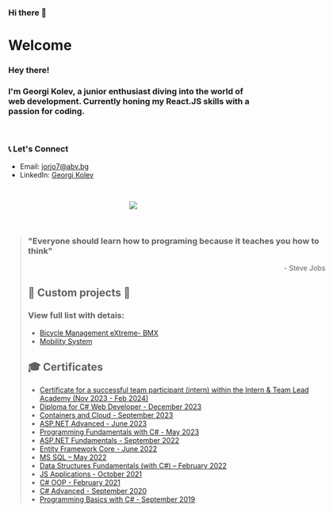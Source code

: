 ### Hi there 👋

<!--
**Jorjo77/Jorjo77** is a ✨ _special_ ✨ repository because its `README.md` (this file) appears on your GitHub profile.

Here are some ideas to get you started:

- 🔭 I’m currently working on ...
- 🌱 I’m currently learning ...
- 👯 I’m looking to collaborate on ...
- 🤔 I’m looking for help with ...
- 💬 Ask me about ...
- 📫 How to reach me: ...
- 😄 Pronouns: ...
- ⚡ Fun fact: ...
-->
# Welcome

### Hey there! 
### I'm Georgi Kolev, a junior enthusiast diving into the world of web development. Currently honing my React.JS skills  with a passion for coding.
<br/>


### 📞 Let's Connect
- Email: jorjo7@abv.bg
- LinkedIn: [Georgi Kolev](https://www.linkedin.com/in/george-kolev-b37005109)




&nbsp;

<p align="center">
  <a href="https://skillicons.dev">
    <img src="https://skillicons.dev/icons?i=cs,dotnet,js,react,html,css,git,github,mysql,docker,linkedin" />
  </a>
</p>
<br/>
<blockquote style="width: 600px">
  <h3>"Everyone should learn how to programing because it teaches you how to think"</h3>
  <p style="text-align: right"> - Steve Jobs</p
</blockquote>

## 🌟 Custom projects 🌟
 ### View full list with detais: 
- <a href="https://github.com/Jorjo77/SoftuniBMX">Bicycle Management eXtreme- BMX</a>
- <a href="https://github.com/jorjo77/MunicipalityMobilitySystem">Mobility System</a> 

## 🎓 Certificates

- <a href="https://drive.google.com/drive/folders/1v4REPydGkCWMGdJCvQWdKNnAdc38hppm">Certificate for a successful team participant (intern) within the Intern & Team Lead Academy (Nov 2023 - Feb 2024)</a>
- <a href="https://softuni.bg/certificates/details/198300/e2c3e814">Diploma for C# Web Developer - December 2023</a>
- <a href="https://softuni.bg/certificates/details/192026/36cc91b8">Containers and Cloud - September 2023</a>
- <a href="https://softuni.bg/certificates/details/184383/d59218c2">ASP.NET Advanced - June 2023</a>
- <a href="https://softuni.bg/certificates/details/179518/268d8779">Programming Fundamentals with C# - May 2023</a>
- <a href="https://softuni.bg/certificates/details/146646/10b9b86b">ASP.NET Fundamentals - September 2022</a>
- <a href="https://softuni.bg/certificates/details/141226/4da4ec1a">Entity Framework Core - June 2022</a>
- <a href="https://softuni.bg/certificates/details/134769/94ddd901">MS SQL – May 2022</a>
- <a href="https://softuni.bg/certificates/details/128840/b0dac31d">Data Structures Fundamentals (with C#) – February 2022</a>
- <a href="https://softuni.bg/certificates/details/121944/01c65059">JS Applications - October 2021</a>
- <a href="https://softuni.bg/certificates/details/105514/a3cb9433">C# OOP - February 2021</a>
- <a href="https://softuni.bg/certificates/details/121944/01c65059">C# Advanced - September 2020</a>
- <a href="https://softuni.bg/certificates/details/71539/517ce822">Programming Basics with C# - September 2019</a>